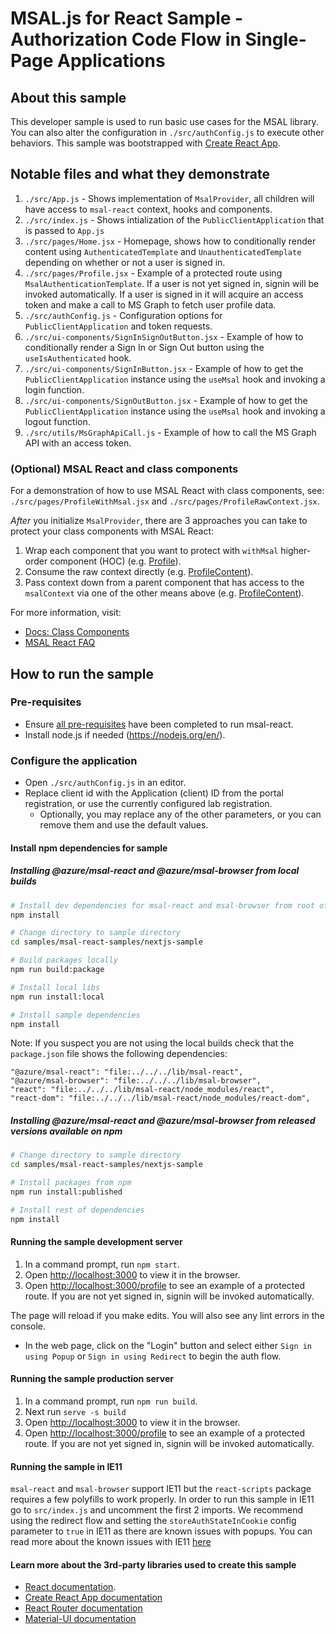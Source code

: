 # MSAL.js for React Sample - Authorization Code Flow in Single-Page Applications

## About this sample

This developer sample is used to run basic use cases for the MSAL library. You can also alter the configuration in `./src/authConfig.js` to execute other behaviors.
This sample was bootstrapped with [Create React App](https://github.com/facebook/create-react-app).

## Notable files and what they demonstrate

1. `./src/App.js` - Shows implementation of `MsalProvider`, all children will have access to `msal-react` context, hooks and components.
1. `./src/index.js` - Shows intialization of the `PublicClientApplication` that is passed to `App.js`
1. `./src/pages/Home.jsx` - Homepage, shows how to conditionally render content using `AuthenticatedTemplate` and `UnauthenticatedTemplate` depending on whether or not a user is signed in.
1. `./src/pages/Profile.jsx` - Example of a protected route using `MsalAuthenticationTemplate`. If a user is not yet signed in, signin will be invoked automatically. If a user is signed in it will acquire an access token and make a call to MS Graph to fetch user profile data.
1. `./src/authConfig.js` - Configuration options for `PublicClientApplication` and token requests.
1. `./src/ui-components/SignInSignOutButton.jsx` - Example of how to conditionally render a Sign In or Sign Out button using the `useIsAuthenticated` hook.
1. `./src/ui-components/SignInButton.jsx` - Example of how to get the `PublicClientApplication` instance using the `useMsal` hook and invoking a login function.
1. `./src/ui-components/SignOutButton.jsx` - Example of how to get the `PublicClientApplication` instance using the `useMsal` hook and invoking a logout function.
1. `./src/utils/MsGraphApiCall.js` - Example of how to call the MS Graph API with an access token.

### (Optional) MSAL React and class components

For a demonstration of how to use MSAL React with class components, see: `./src/pages/ProfileWithMsal.jsx` and `./src/pages/ProfileRawContext.jsx`.

*After* you initialize `MsalProvider`, there are 3 approaches you can take to protect your class components with MSAL React:

1. Wrap each component that you want to protect with `withMsal` higher-order component (HOC) (e.g. [Profile](./src/pages/ProfileWithMsal.jsx#Profile)).
1. Consume the raw context directly (e.g. [ProfileContent](./src/pages/ProfileRawContext.jsx#ProfileContent)).
1. Pass context down from a parent component that has access to the `msalContext` via one of the other means above (e.g. [ProfileContent](./src/pages/ProfileWithMsal.jsx#ProfileContent)).

For more information, visit:

- [Docs: Class Components](../../../lib/msal-react/docs/class-components.md)
- [MSAL React FAQ](../../../lib/msal-react/FAQ.md)

## How to run the sample

### Pre-requisites

- Ensure [all pre-requisites](../../../lib/msal-react/README.md#prerequisites) have been completed to run msal-react.
- Install node.js if needed (<https://nodejs.org/en/>).

### Configure the application

- Open `./src/authConfig.js` in an editor.
- Replace client id with the Application (client) ID from the portal registration, or use the currently configured lab registration.
  - Optionally, you may replace any of the other parameters, or you can remove them and use the default values.

#### Install npm dependencies for sample

##### Installing @azure/msal-react and @azure/msal-browser from local builds

```bash
# Install dev dependencies for msal-react and msal-browser from root of repo
npm install

# Change directory to sample directory
cd samples/msal-react-samples/nextjs-sample

# Build packages locally
npm run build:package

# Install local libs
npm run install:local

# Install sample dependencies
npm install
```

Note: If you suspect you are not using the local builds check that the `package.json` file shows the following dependencies:

```
"@azure/msal-react": "file:../../../lib/msal-react",
"@azure/msal-browser": "file:../../../lib/msal-browser",
"react": "file:../../../lib/msal-react/node_modules/react",
"react-dom": "file:../../../lib/msal-react/node_modules/react-dom",
```

##### Installing @azure/msal-react and @azure/msal-browser from released versions available on npm

```bash
# Change directory to sample directory
cd samples/msal-react-samples/nextjs-sample

# Install packages from npm
npm run install:published

# Install rest of dependencies
npm install
```

#### Running the sample development server

1. In a command prompt, run `npm start`.
1. Open [http://localhost:3000](http://localhost:3000) to view it in the browser.
1. Open [http://localhost:3000/profile](http://localhost:3000/profile) to see an example of a protected route. If you are not yet signed in, signin will be invoked automatically.

The page will reload if you make edits.
You will also see any lint errors in the console.

- In the web page, click on the "Login" button and select either `Sign in using Popup` or `Sign in using Redirect` to begin the auth flow.

#### Running the sample production server

1. In a command prompt, run `npm run build`.
1. Next run `serve -s build`
1. Open [http://localhost:3000](http://localhost:3000) to view it in the browser.
1. Open [http://localhost:3000/profile](http://localhost:3000/profile) to see an example of a protected route. If you are not yet signed in, signin will be invoked automatically.

#### Running the sample in IE11

`msal-react` and `msal-browser` support IE11 but the `react-scripts` package requires a few polyfills to work properly. In order to run this sample in IE11 go to `src/index.js` and uncomment the first 2 imports. We recommend using the redirect flow and setting the `storeAuthStateInCookie` config parameter to `true` in IE11 as there are known issues with popups. You can read more about the known issues with IE11 [here](https://github.com/AzureAD/microsoft-authentication-library-for-js/wiki/Known-issues-on-IE-and-Edge-Browser)

#### Learn more about the 3rd-party libraries used to create this sample

- [React documentation](https://reactjs.org/).
- [Create React App documentation](https://facebook.github.io/create-react-app/docs/getting-started)
- [React Router documentation](https://reactrouter.com/web/guides/quick-start)
- [Material-UI documentation](https://material-ui.com/getting-started/installation/)

